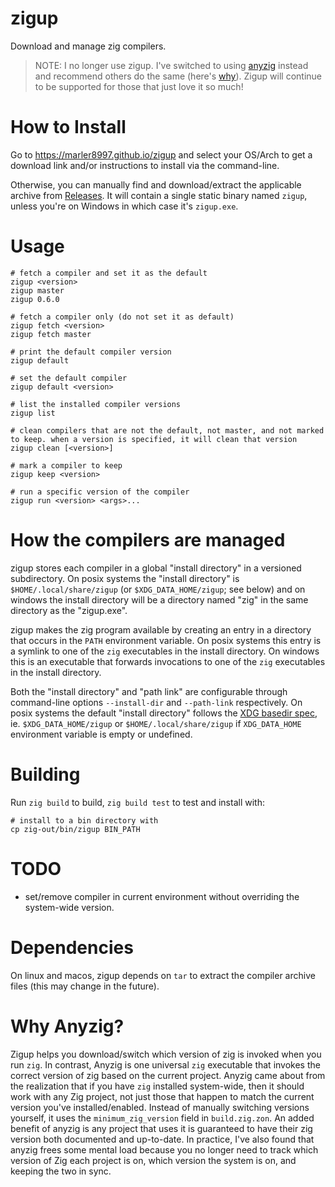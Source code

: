 # zigup

Download and manage zig compilers.

> NOTE: I no longer use zigup. I've switched to using [anyzig](https://github.com/marler8997/anyzig) instead and recommend others do the same (here's [why](#why-anyzig)). Zigup will continue to be supported for those that just love it so much!

# How to Install

Go to https://marler8997.github.io/zigup and select your OS/Arch to get a download link and/or instructions to install via the command-line.

Otherwise, you can manually find and download/extract the applicable archive from [Releases](https://github.com/marler8997/zigup/releases). It will contain a single static binary named `zigup`, unless you're on Windows in which case it's `zigup.exe`.

# Usage

```
# fetch a compiler and set it as the default
zigup <version>
zigup master
zigup 0.6.0

# fetch a compiler only (do not set it as default)
zigup fetch <version>
zigup fetch master

# print the default compiler version
zigup default

# set the default compiler
zigup default <version>

# list the installed compiler versions
zigup list

# clean compilers that are not the default, not master, and not marked to keep. when a version is specified, it will clean that version
zigup clean [<version>]

# mark a compiler to keep
zigup keep <version>

# run a specific version of the compiler
zigup run <version> <args>...
```

# How the compilers are managed

zigup stores each compiler in a global "install directory" in a versioned subdirectory.  On posix systems the "install directory" is `$HOME/.local/share/zigup` (or `$XDG_DATA_HOME/zigup`; see below) and on windows the install directory will be a directory named "zig" in the same directory as the "zigup.exe".

zigup makes the zig program available by creating an entry in a directory that occurs in the `PATH` environment variable.  On posix systems this entry is a symlink to one of the `zig` executables in the install directory.  On windows this is an executable that forwards invocations to one of the `zig` executables in the install directory.

Both the "install directory" and "path link" are configurable through command-line options `--install-dir` and `--path-link` respectively.  On posix systems the default "install directory" follows the [XDG basedir spec](https://specifications.freedesktop.org/basedir-spec/latest/#variables), ie. `$XDG_DATA_HOME/zigup` or `$HOME/.local/share/zigup` if `XDG_DATA_HOME` environment variable is empty or undefined.
# Building

Run `zig build` to build, `zig build test` to test and install with:
```
# install to a bin directory with
cp zig-out/bin/zigup BIN_PATH
```

# TODO

* set/remove compiler in current environment without overriding the system-wide version.

# Dependencies

On linux and macos, zigup depends on `tar` to extract the compiler archive files (this may change in the future).

# Why Anyzig?

Zigup helps you download/switch which version of zig is invoked when you run `zig`. In contrast, Anyzig is one universal `zig` executable that invokes the correct version of zig based on the current project. Anyzig came about from the realization that if you have `zig` installed system-wide, then it should work with any Zig project, not just those that happen to match the current version you've installed/enabled. Instead of manually switching versions yourself, it uses the `minimum_zig_version` field in `build.zig.zon`. An added benefit of anyzig is any project that uses it is guaranteed to have their zig version both documented and up-to-date. In practice, I've also found that anyzig frees some mental load because you no longer need to track which version of Zig each project is on, which version the system is on, and keeping the two in sync.
